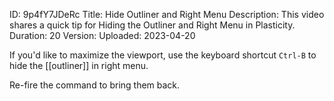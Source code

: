 ID: 9p4fY7JDeRc
Title: Hide Outliner and Right Menu
Description: This video shares a quick tip for Hiding the Outliner and Right Menu in Plasticity.
Duration: 20
Version: 
Uploaded: 2023-04-20

If you'd like to maximize the viewport, use the keyboard shortcut `Ctrl-B` to hide the [[outliner]] in right menu.

Re-fire the command to bring them back.
